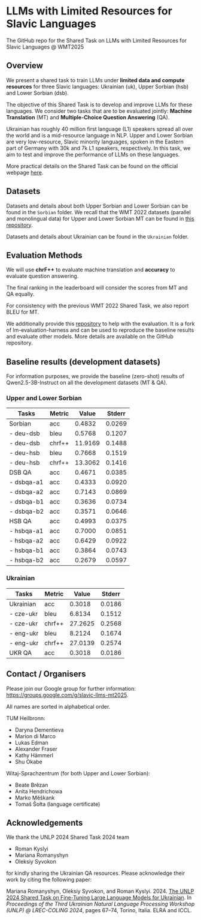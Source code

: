 # LLMs with Limited Resources for Slavic Languages

The GitHub repo for the Shared Task on LLMs with Limited Resources for Slavic Languages @ WMT2025 

## Overview
We present a shared task to train LLMs under **limited data and compute resources** for three Slavic languages: Ukrainian (uk), Upper Sorbian (hsb) and Lower Sorbian (dsb).

The objective of this Shared Task is to develop and improve LLMs for these languages. We consider two tasks that are to be evaluated jointly: **Machine Translation** (MT) and **Multiple-Choice Question Answering** (QA).


Ukrainian has roughly 40 million first language (L1) speakers spread all over the world and is a mid-resource language in NLP.
Upper and Lower Sorbian are very low-resource, Slavic minority languages, spoken in the Eastern part of Germany with 30k and 7k L1 speakers, respectively.
In this task, we aim to test and improve the performance of LLMs on these languages.

More practical details on the Shared Task can be found on the official webpage [here](https://www2.statmt.org/wmt25/limited-resources-slavic-llm.html).


## Datasets
Datasets and details about both Upper Sorbian and Lower Sorbian can be found in the `Sorbian` folder. We recall that the WMT 2022 datasets (parallel and monolingual data) for Upper and Lower Sorbian MT can be found in [this repository](https://github.com/mariondimarco/WMT22_UnsupVeryLowResMT_Data/).

Datasets and details about Ukrainian can be found in the `Ukrainian` folder. 


## Evaluation Methods

We will use **chrF++** to evaluate machine translation and **accuracy** to evaluate question answering.

The final ranking in the leaderboard will consider the scores from MT and QA equally.

For consistency with the previous WMT 2022 Shared Task, we also report BLEU for MT.


We additionally provide this [repository](https://github.com/TUM-NLP/wmt25-lrsl-evaluation) to help with the evaluation. It is a fork of lm-evaluation-harness and can be used to reproduce the baseline results and evaluate other models. More details are available on the GitHub repository.


## Baseline results (development datasets)
For information purposes, we provide the baseline (zero-shot) results of Qwen2.5-3B-Instruct on all the development datasets (MT & QA). 

### Upper and Lower Sorbian

| Tasks | Metric | Value | Stderr |
| - | - | - | - |
| Sorbian | acc | 0.4832 | 0.0269 |
| - deu-dsb | bleu | 0.5768 | 0.1207 |
| - deu-dsb | chrf++ | 11.9169 | 0.1488 |
| - deu-hsb | bleu | 0.7668 | 0.1519 |
| - deu-hsb | chrf++ | 13.3062 | 0.1416 |
| DSB QA | acc | 0.4671 | 0.0385 |
| - dsbqa-a1 | acc | 0.4333 | 0.0920 |
| - dsbqa-a2 | acc | 0.7143 | 0.0869 |
| - dsbqa-b1 | acc | 0.3636 | 0.0734 |
| - dsbqa-b2 | acc | 0.3571 | 0.0646 |
| HSB QA | acc | 0.4993 | 0.0375 |
| - hsbqa-a1 | acc | 0.7000 | 0.0851 |
| - hsbqa-a2 | acc | 0.6429 | 0.0922 |
| - hsbqa-b1 | acc | 0.3864 | 0.0743 |
| - hsbqa-b2 | acc | 0.2679 | 0.0597 |

### Ukrainian

| Tasks | Metric | Value | Stderr |
| - | - | - | - |
| Ukrainian | acc | 0.3018 | 0.0186 |
| - cze-ukr | bleu | 6.8134 | 0.1512 |
| - cze-ukr | chrf++ | 27.2625 | 0.2568 |
| - eng-ukr | bleu | 8.2124 | 0.1674 |
| - eng-ukr | chrf++ | 27.0139 | 0.2574 |
| UKR QA | acc | 0.3018 | 0.0186 |

## Contact / Organisers
Please join our Google group for further information: https://groups.google.com/g/slavic-llms-mt2025.

All names are sorted in alphabetical order. 

TUM Heilbronn:
- Daryna Dementieva
- Marion di Marco
- Lukas Edman
- Alexander Fraser
- Kathy Hämmerl
- Shu Okabe

Witaj-Sprachzentrum (for both Upper and Lower Sorbian):
- Beate Brězan 
- Anita Hendrichowa 
- Marko Měškank
- Tomaš Šołta (language certificate)

## Acknowledgements
We thank the UNLP 2024 Shared Task 2024 team
- Roman Kyslyi
- Mariana Romanyshyn
- Oleksiy Syvokon

for kindly sharing the Ukrainian QA resources. 
Please acknowledge their work by citing the following paper:

Mariana Romanyshyn, Oleksiy Syvokon, and Roman Kyslyi. 2024. [The UNLP 2024 Shared Task on Fine-Tuning Large Language Models for Ukrainian](https://aclanthology.org/2024.unlp-1.9/). In *Proceedings of the Third Ukrainian Natural Language Processing Workshop (UNLP) @ LREC-COLING 2024*, pages 67–74, Torino, Italia. ELRA and ICCL.
